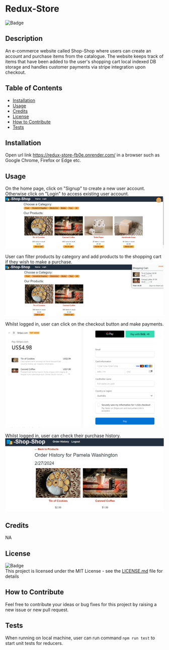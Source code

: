 # Redux-Store

![Badge](https://img.shields.io/badge/License-MIT-yellow)

## Description
    
An e-commerce website called Shop-Shop where users can create an account and purchase items from the catalogue. The website keeps track of items that have been added to the user's shopping cart local indexed DB storage and handles customer payments via stripe integration upon checkout.

    
## Table of Contents
    
- [Installation](#installation)
- [Usage](#usage)
- [Credits](#credits)
- [License](#license)
- [How to Contribute](#how-to-contribute)
- [Tests](#tests)
    
## Installation
    
Open url link https://redux-store-fb0e.onrender.com/ in a browser such as Google Chrome, Firefox or Edge etc.

## Usage

On the home page, click on "Signup" to create a new user account. Otherwise click on "Login" to access existing user account.
![screenshot](./screenshots/Screenshot1.png)<br>

User can filter products by category and add products to the shopping cart if they wish to make a purchase.
![screenshot](./screenshots/Screenshot2.png)<br>

Whilst logged in, user can click on the checkout button and make payments.
![screenshot](./screenshots/Screenshot3.png)<br>

Whilst logged in, user can check their purchase history.
![screenshot](./screenshots/Screenshot4.png)<br>
    
## Credits
NA

## License
![Badge](https://img.shields.io/badge/License-MIT-yellow)<br>
This project is licensed under the MIT License - see the [LICENSE.md](license) file for details    
 
## How to Contribute
    
Feel free to contribute your ideas or bug fixes for this project by raising a new issue or new pull request.
    
## Tests
When running on local machine, user can run command ```npm run test``` to start unit tests for reducers.